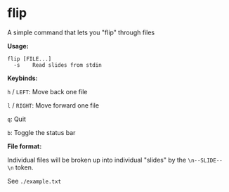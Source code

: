 # flip

A simple command that lets you "flip" through files

**Usage:**

```
flip [FILE...]
  -s	Read slides from stdin
```

**Keybinds:**

`h` / `LEFT`: Move back one file

`l` / `RIGHT`: Move forward one file

`q`: Quit

`b`: Toggle the status bar

**File format:**

Individual files will be broken up into individual "slides" by the `\n--SLIDE--\n` token.

See `./example.txt`
